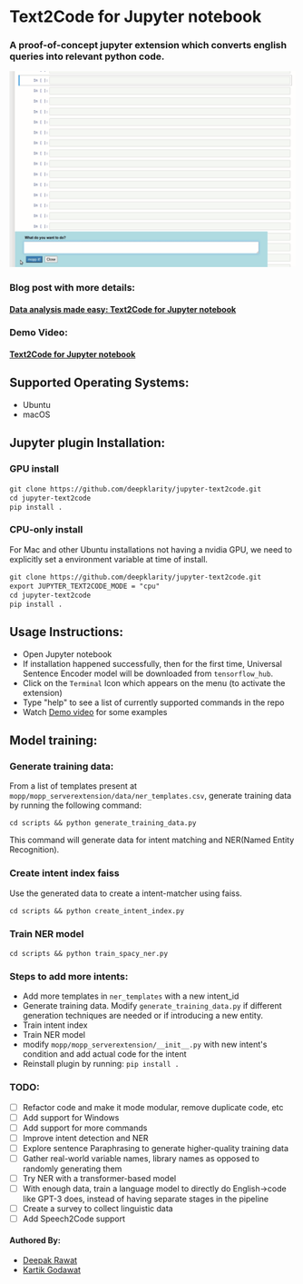 # Text2Code for Jupyter notebook
### A proof-of-concept jupyter extension which converts english queries into relevant python code. 


![](mopp-demo.gif)

### Blog post with more details:
#### [Data analysis made easy: Text2Code for Jupyter notebook](https://towardsdatascience.com/data-analysis-made-easy-text2code-for-jupyter-notebook-5380e89bb493?source=friends_link&sk=2c46fff2c31f7fe59b667350e4596b18)

### Demo Video:
#### [Text2Code for Jupyter notebook](https://www.youtube.com/watch?v=3gZ7_9W-TJs)

## Supported Operating Systems:
- Ubuntu
- macOS

## Jupyter plugin Installation:
### GPU install
```
git clone https://github.com/deepklarity/jupyter-text2code.git
cd jupyter-text2code
pip install .
```

### CPU-only install
For Mac and other Ubuntu installations not having a nvidia GPU, we need to explicitly set a environment variable at time of install.
```
git clone https://github.com/deepklarity/jupyter-text2code.git
export JUPYTER_TEXT2CODE_MODE = "cpu"
cd jupyter-text2code
pip install .
```

## Usage Instructions:

- Open Jupyter notebook
- If installation happened successfully, then for the first time, Universal Sentence Encoder model will be downloaded from `tensorflow_hub`.
- Click on the `Terminal` Icon which appears on the menu (to activate the extension)
- Type "help" to see a list of currently supported commands in the repo
- Watch [Demo video](https://www.youtube.com/watch?v=3gZ7_9W-TJs) for some examples

## Model training:

### Generate training data:
From a list of templates present at `mopp/mopp_serverextension/data/ner_templates.csv`, generate training data by running the following command:
```
cd scripts && python generate_training_data.py
```
This command will generate data for intent matching and NER(Named Entity Recognition).

### Create intent index faiss
Use the generated data to create a intent-matcher using faiss.

```
cd scripts && python create_intent_index.py
```

### Train NER model
```
cd scripts && python train_spacy_ner.py
```

### Steps to add more intents:
- Add more templates in `ner_templates` with a new intent_id
- Generate training data. Modify `generate_training_data.py` if different generation techniques are needed or if introducing a new entity.
- Train intent index
- Train NER model
- modify `mopp/mopp_serverextension/__init__.py` with new intent's condition and add actual code for the intent
- Reinstall plugin by running: `pip install .`

### TODO:

- [ ] Refactor code and make it mode modular, remove duplicate code, etc
- [ ] Add support for Windows
- [ ] Add support for more commands
- [ ] Improve intent detection and NER
- [ ] Explore sentence Paraphrasing to generate higher-quality training data
- [ ] Gather real-world variable names, library names as opposed to randomly generating them
- [ ] Try NER with a transformer-based model
- [ ] With enough data, train a language model to directly do English->code like GPT-3 does, instead of having separate stages in the pipeline
- [ ] Create a survey to collect linguistic data
- [ ] Add Speech2Code support

#### Authored By:

- [Deepak Rawat](https://twitter.com/deepak_s_rawat)
- [Kartik Godawat](https://twitter.com/kartik_godawat)